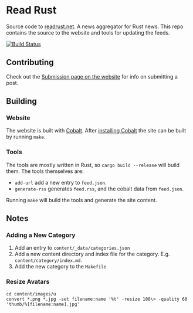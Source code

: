 # Read Rust

Source code to [readrust.net][self]. A news aggregator for Rust news.
This repo contains the source to the website and tools for updating the feeds.

[![Build Status](https://travis-ci.org/wezm/read-rust.svg?branch=master)](https://travis-ci.org/wezm/read-rust)

## Contributing

Check out the [Submission page on the website][contributing] for info on
submitting a post.

## Building

### Website

The website is built with [Cobalt]. After [installing Cobalt][install-cobalt]
the site can be built by running `make`.

### Tools

The tools are mostly written in Rust, so `cargo build --release` will build
them. The tools themselves are:

* `add-url` add a new entry to `feed.json`.
* `generate-rss` generates `feed.rss`, and the cobalt data from `feed.json`.

Running `make` will build the tools and generate the site content.

## Notes

### Adding a New Category

1. Add an entry to `content/_data/categories.json`
2. Add a new content directory and index file for the category. E.g. `content/category/index.md`.
3. Add the new category to the `Makefile`

### Resize Avatars

    cd content/images/u
    convert *.png *.jpg -set filename:name '%t' -resize 100\> -quality 60 'thumb/%[filename:name].jpg'

[self]: https://readrust.net/
[contributing]: https://readrust.net/submit.html
[#Rust2018]: https://blog.rust-lang.org/2018/01/03/new-years-rust-a-call-for-community-blogposts.html
[Cobalt]: http://cobalt-org.github.io/
[install-cobalt]: http://cobalt-org.github.io/docs/install.html
